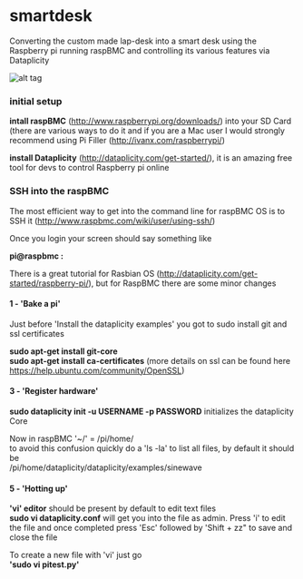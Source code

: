 smartdesk
=========

Converting the custom made lap-desk into a smart desk using the Raspberry pi running raspBMC and  controlling its various features via Dataplicity

![alt tag](https://raw.githubusercontent.com/vivek306/smartdesk/master/images/SetupEffects.jpg)

<h3>
initial setup
</h3>

<b>intall raspBMC</b> (http://www.raspberrypi.org/downloads/) into your SD Card (there are various ways to do it and if you are a Mac user I would strongly recommend using Pi Filler (http://ivanx.com/raspberrypi/) 


<b>install Dataplicity</b> (http://dataplicity.com/get-started/), it is an amazing free tool for devs to control Raspberry pi online

<h3>
SSH into the raspBMC
</h3>

The most efficient way to get into the command line for raspBMC OS is to SSH it (http://www.raspbmc.com/wiki/user/using-ssh/)

Once you login your screen should say something like  

<b>pi@raspbmc :</b>

There is a great tutorial for Rasbian OS (http://dataplicity.com/get-started/raspberry-pi/), but for RaspBMC there are some minor changes 

<h4>1 - 'Bake a pi'</h4>

Just before 'Install the dataplicity examples' you got to sudo install git and ssl certificates

<b>sudo apt-get install git-core</b>  
<b>sudo apt-get install ca-certificates</b> (more details on ssl can be found here https://help.ubuntu.com/community/OpenSSL)

<h4>3 - 'Register hardware'</h4>

<b>sudo dataplicity init -u USERNAME -p PASSWORD</b> initializes the dataplicity Core  

Now in raspBMC '~/' = /pi/home/  
to avoid this confusion quickly do a 'ls -la' to list all files, by default it should be  
/pi/home/dataplicity/dataplicity/examples/sinewave

<h4>5 - 'Hotting up'</h4>  

<b>'vi' editor</b> should be present by default to edit text files  
<b>sudo vi dataplicity.conf</b> will get you into the file as admin. Press 'i' to edit the file and once completed press 'Esc' followed by 'Shift + zz" to save and close the file  

To create a new file with 'vi' just go  
<b>'sudo vi pitest.py'</b>

